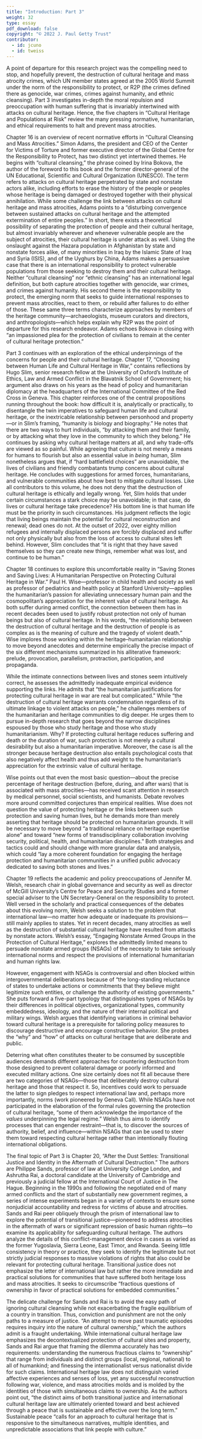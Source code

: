 ```yaml
---
title: "Introduction: Part 3"
weight: 32
type: essay
pdf_download: false
copyright: "© 2022 J. Paul Getty Trust"
contributor:
  - id: jcuno
  - id: tweiss
---
```


A point of departure for this research project was the compelling need to stop, and hopefully prevent, the destruction of cultural heritage and mass atrocity crimes, which UN member states agreed at the 2005 World Summit under the norm of the responsibility to protect, or R2P (the crimes defined there as genocide, war crimes, crimes against humanity, and ethnic cleansing). Part 3 investigates in-depth the moral repulsion and preoccupation with human suffering that is invariably intertwined with attacks on cultural heritage. Hence, the five chapters in “Cultural Heritage and Populations at Risk” review the many pressing normative, humanitarian, and ethical requirements to halt and prevent mass atrocities.

Chapter 16 is an overview of recent normative efforts in “Cultural Cleansing and Mass Atrocities.” Simon Adams, the president and CEO of the Center for Victims of Torture and former executive director of the Global Centre for the Responsibility to Protect, has two distinct yet intertwined themes. He begins with “cultural cleansing,” the phrase coined by Irina Bokova, the author of the foreword to this book and the former director-general of the UN Educational, Scientific and Cultural Organization (UNESCO). The term refers to attacks on cultural heritage perpetrated by state and nonstate actors alike, including efforts to erase the history of the people or peoples whose heritage is being damaged or destroyed together with their physical annihilation. While some challenge the link between attacks on cultural heritage and mass atrocities, Adams points to a “disturbing convergence between sustained attacks on cultural heritage and the attempted extermination of entire peoples.” In short, there exists a theoretical possibility of separating the protection of people and their cultural heritage, but almost invariably wherever and whenever vulnerable people are the subject of atrocities, their cultural heritage is under attack as well. Using the onslaught against the Hazara population in Afghanistan by state and nonstate forces alike, of many minorities in Iraq by the Islamic State of Iraq and Syria (ISIS), and of the Uyghurs by China, Adams makes a persuasive case that there is an international responsibility to protect vulnerable populations from those seeking to destroy them and their cultural heritage. Neither “cultural cleansing” nor “ethnic cleansing” has an international legal definition, but both capture atrocities together with genocide, war crimes, and crimes against humanity. His second theme is the responsibility to protect, the emerging norm that seeks to guide international responses to prevent mass atrocities, react to them, or rebuild after failures to do either of those. These same three terms characterize approaches by members of the heritage community—archaeologists, museum curators and directors, and anthropologists—which helps explain why R2P was the point of departure for this research endeavor. Adams echoes Bokova in closing with “an impassioned plea for the protection of civilians to remain at the center of cultural heritage protection.”

Part 3 continues with an exploration of the ethical underpinnings of the concerns for people and their cultural heritage. Chapter 17, “Choosing between Human Life and Cultural Heritage in War,” contains reflections by Hugo Slim, senior research fellow at the University of Oxford’s Institute of Ethics, Law and Armed Conflict in the Blavatnik School of Government; his argument also draws on his years as the head of policy and humanitarian diplomacy at the headquarters of the International Committee of the Red Cross in Geneva. This chapter reinforces one of the central propositions running throughout the book: how difficult it is, analytically or practically, to disentangle the twin imperatives to safeguard human life and cultural heritage, or the inextricable relationship between personhood and property—or in Slim’s framing, “humanity is biology and biography.” He notes that there are two ways to hurt individuals, “by attacking them and their family, or by attacking what they love in the community to which they belong.” He continues by asking why cultural heritage matters at all, and why trade-offs are viewed as so painful. While agreeing that culture is not merely a means for humans to flourish but also an essential value in *being* human, Slim nonetheless argues that, if “hard battlefield choices” are unavoidable, the lives of civilians and friendly combatants trump concerns about cultural heritage. He concludes with suggestions for armed forces, humanitarians, and vulnerable communities about how best to mitigate cultural losses. Like all contributors to this volume, he does not deny that the destruction of cultural heritage is ethically and legally wrong. Yet, Slim holds that under certain circumstances a stark choice may be unavoidable; in that case, do lives or cultural heritage take precedence? His bottom line is that human life must be the priority in such circumstances. His judgment reflects the logic that living beings maintain the potential for cultural reconstruction and renewal; dead ones do not. At the outset of 2022, over eighty million refugees and internally displaced persons are forcibly displaced and suffer not only physically but also from the loss of access to cultural sites left behind. However, Slim concludes that “it is right that they have saved themselves so they can create new things, remember what was lost, and continue to be human.”

Chapter 18 continues to explore this uncomfortable reality in “Saving Stones and Saving Lives: A Humanitarian Perspective on Protecting Cultural Heritage in War.” Paul H. Wise—professor in child health and society as well as professor of pediatrics and health policy at Stanford University—applies the humanitarian’s passion for alleviating unnecessary human pain and the cosmopolitan’s appreciation for the inherent value of cultural heritage. As both suffer during armed conflict, the connection between them has in recent decades been used to justify robust protection not only of human beings but also of cultural heritage. In his words, “the relationship between the destruction of cultural heritage and the destruction of people is as complex as is the meaning of culture and the tragedy of violent death.” Wise implores those working within the heritage–humanitarian relationship to move beyond anecdotes and determine empirically the precise impact of the six different mechanisms summarized in his alliterative framework: prelude, provocation, parallelism, protraction, participation, and propaganda.

While the intimate connections between lives and stones seem intuitively correct, he assesses the admittedly inadequate empirical evidence supporting the links. He admits that “the humanitarian justifications for protecting cultural heritage in war are real but complicated.” While “the destruction of cultural heritage warrants condemnation regardless of its ultimate linkage to violent attacks on people,” he challenges members of the humanitarian and heritage communities to dig deeper. He urges them to pursue in-depth research that goes beyond the narrow disciplines espoused by those who study heritage and those who study humanitarianism. Why? If protecting cultural heritage reduces suffering and death or the duration of war, such protection is not merely a cultural desirability but also a humanitarian imperative. Moreover, the case is all the stronger because heritage destruction also entails psychological costs that also negatively affect health and thus add weight to the humanitarian’s appreciation for the extrinsic value of cultural heritage.

Wise points out that even the most basic question—about the precise percentage of heritage destruction (before, during, and after wars) that is associated with mass atrocities—has received scant attention in research by medical personnel, social scientists, and humanists. Debate revolves more around committed conjectures than empirical realities. Wise does not question the value of protecting heritage or the links between such protection and saving human lives, but he demands more than merely asserting that heritage should be protected on humanitarian grounds. It will be necessary to move beyond “a traditional reliance on heritage expertise alone” and toward “new forms of transdisciplinary collaboration involving security, political, health, and humanitarian disciplines.” Both strategies and tactics could and should change with more granular data and analysis, which could “lay a more coherent foundation for engaging the heritage protection and humanitarian communities in a unified public advocacy dedicated to saving both stones and lives.”

Chapter 19 reflects the academic and policy preoccupations of Jennifer M. Welsh, research chair in global governance and security as well as director of McGill University’s Centre for Peace and Security Studies and a former special adviser to the UN Secretary-General on the responsibility to protect. Well versed in the scholarly and practical consequences of the debates about this evolving norm, Welsh seeks a solution to the problem that international law—no matter how adequate or inadequate its provisions—still mainly applies to states. Yet in recent decades, many atrocities as well as the destruction of substantial cultural heritage have resulted from attacks by nonstate actors. Welsh’s essay, “Engaging Nonstate Armed Groups in the Protection of Cultural Heritage,” explores the admittedly limited means to persuade nonstate armed groups (NSAGs) of the necessity to take seriously international norms and respect the provisions of international humanitarian and human rights law.

However, engagement with NSAGs is controversial and often blocked within intergovernmental deliberations because of “the long-standing reluctance of states to undertake actions or commitments that they believe might legitimize such entities, or challenge the authority of existing governments.” She puts forward a five-part typology that distinguishes types of NSAGs by their differences in political objectives, organizational types, community embeddedness, ideology, and the nature of their internal political and military wings. Welsh argues that identifying variations in criminal behavior toward cultural heritage is a prerequisite for tailoring policy measures to discourage destructive and encourage constructive behavior. She probes the “why” and “how” of attacks on cultural heritage that are deliberate and public.

Deterring what often constitutes theater to be consumed by susceptible audiences demands different approaches for countering destruction from those designed to prevent collateral damage or poorly informed and executed military actions. One size certainly does not fit all because there are two categories of NSAGs—those that deliberately destroy cultural heritage and those that respect it. So, incentives could work to persuade the latter to sign pledges to respect international law and, perhaps more importantly, norms (work pioneered by Geneva Call). While NSAGs have not participated in the elaboration of the formal rules governing the protection of cultural heritage, “some of them acknowledge the importance of the *values* underpinning the legal regime.” Welsh thus aims to identify processes that can engender restraint—that is, to discover the sources of authority, belief, and influence—within NSAGs that can be used to steer them toward respecting cultural heritage rather than intentionally flouting international obligations.

The final topic of Part 3 is Chapter 20, “After the Dust Settles: Transitional Justice and Identity in the Aftermath of Cultural Destruction.” The authors are Philippe Sands, professor of law at University College London, and Ashrutha Rai, a doctoral candidate at the University of Cambridge and previously a judicial fellow at the International Court of Justice in The Hague. Beginning in the 1990s and following the negotiated end of many armed conflicts and the start of substantially new government regimes, a series of intense experiments began in a variety of contexts to ensure some nonjudicial accountability and redress for victims of abuse and atrocities. Sands and Rai peer obliquely through the prism of international law to explore the potential of transitional justice—pioneered to address atrocities in the aftermath of wars or significant repression of basic human rights—to examine its applicability for safeguarding cultural heritage. The authors analyze the details of this conflict-management device in cases as varied as the former Yugoslavia, Sierra Leone, East Timor, and Rwanda. Seeing little consistency in theory or practice, they seek to identify the legitimate but not strictly judicial responses to massive violations of rights that also could be relevant for protecting cultural heritage. Transitional justice does not emphasize the letter of international law but rather the more immediate and practical solutions for communities that have suffered both heritage loss and mass atrocities. It seeks to circumscribe “fractious questions of ownership in favor of practical solutions for embedded communities.”

The delicate challenge for Sands and Rai is to avoid the easy path of ignoring cultural cleansing while not exacerbating the fragile equilibrium of a country in transition. Thus, conviction and punishment are not the only paths to a measure of justice. “An attempt to move past traumatic episodes requires inquiry into the nature of cultural ownership,” which the authors admit is a fraught undertaking. While international cultural heritage law emphasizes the decontextualized protection of cultural sites and property, Sands and Rai argue that framing the dilemma accurately has two requirements: understanding the numerous fractious claims to “ownership” that range from individuals and distinct groups (local, regional, national) to all of humankind; and finessing the internationalist versus nationalist divide for such claims. International heritage law does not distinguish varied affective experiences and senses of loss, yet any successful reconstruction following war, violence, and mass atrocities molds and is molded by the identities of those with simultaneous claims to ownership. As the authors point out, “the distinct aims of both transitional justice and international cultural heritage law are ultimately oriented toward and best achieved through a peace that is sustainable and effective over the long term.” Sustainable peace “calls for an approach to cultural heritage that is responsive to the simultaneous narratives, multiple identities, and unpredictable associations that link people with culture.”
